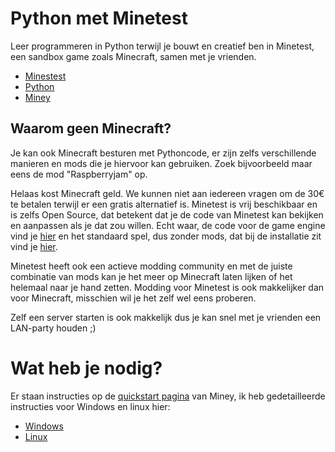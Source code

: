 # Python met Minetest

Leer programmeren in Python terwijl je bouwt en creatief ben in Minetest, een sandbox game zoals Minecraft, samen met je vrienden.

 - [Minestest](www.minetest.net)
 - [Python](www.python.org)
 - [Miney](https://miney.readthedocs.io/en/latest/)

## Waarom geen Minecraft?

Je kan ook Minecraft besturen met Pythoncode, er zijn zelfs verschillende manieren en mods die je hiervoor kan gebruiken. Zoek bijvoorbeeld maar eens de mod "Raspberryjam" op. 

Helaas kost Minecraft geld. We kunnen niet aan iedereen vragen om de 30€ te betalen terwijl er een gratis alternatief is. Minetest is vrij beschikbaar en is zelfs Open Source, dat betekent dat je de code van Minetest kan bekijken en aanpassen als je dat zou willen. Echt waar, de code voor de game engine vind je [hier](https://github.com/minetest/minetest) en het standaard spel, dus zonder mods, dat bij de installatie zit vind je [hier](https://github.com/minetest/minetest_game).

Minetest heeft ook een actieve modding community en met de juiste combinatie van mods kan je het meer op Minecraft laten lijken of het helemaal naar je hand zetten. Modding voor Minetest is ook makkelijker dan voor Minecraft, misschien wil je het zelf wel eens proberen.

Zelf een server starten is ook makkelijk dus je kan snel met je vrienden een LAN-party houden ;)

# Wat heb je nodig?

Er staan instructies op de [quickstart pagina](https://miney.readthedocs.io/en/latest/quickstart.html) van Miney, ik heb gedetailleerde instructies voor Windows en linux hier:

 - [Windows](./documentatie/minetest-setup/installatie-windows.md)
 - [Linux](./documentatie/minetest-setup/installatie-linux.md)





